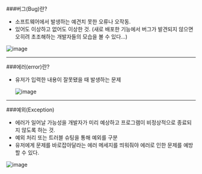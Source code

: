 ###버그(Bug)란?
- 소프트웨어에서 발생하는 예견치 못한 오류나 오작동.
- 있어도 이상하고 없어도 이상한 것. (새로 배포한 기능에서 버그가 발견되지 않으면 오히려 초조해하는 개발자들의 모습을 볼 수 있다...)

![image](https://cdn.inflearn.com/public/files/pages/ed1575c7-0b87-4433-92f4-96be47bd5cbf/vol12-1.png)

---------------
###에러(error)란?
- 유저가 입력한 내용이 잘못됐을 때 발생하는 문제

   ![image](https://celclipmaterialprod.s3-ap-northeast-1.amazonaws.com/16/63/1816316/thumbnail?1611751059)

----------------
###예외(Exception)
- 에러가 일어날 가능성을 개발자가 미리 예상하고 프로그램이 비정상적으로 종료되지 않도록 하는 것.
- 예외 처리 또는 트러블 슈팅을 통해 예외를 구분
- 유저에게 문제를 바로잡아달라는 에러 메세지를 띄워줘야 에러로 인한 문제를 예방할 수 있다.

![image](https://cdn.inflearn.com/public/files/pages/a7881bc6-bc68-4fd9-9519-4d88557059f7/vol12-2.png)              